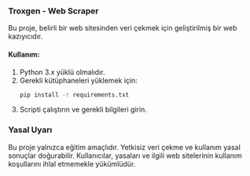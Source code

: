 ### Troxgen - Web Scraper

Bu proje, belirli bir web sitesinden veri çekmek için geliştirilmiş bir web kazıyıcıdır.

#### Kullanım:
1. Python 3.x yüklü olmalıdır.
2. Gerekli kütüphaneleri yüklemek için:
   ```bash
   pip install -r requirements.txt
   ```
3. Scripti çalıştırın ve gerekli bilgileri girin.

### Yasal Uyarı
Bu proje yalnızca eğitim amaçlıdır. Yetkisiz veri çekme ve kullanım yasal sonuçlar doğurabilir. Kullanıcılar, yasaları ve ilgili web sitelerinin kullanım koşullarını ihlal etmemekle yükümlüdür.

